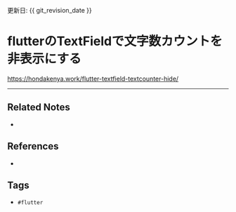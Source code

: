 更新日: {{ git_revision_date }}

# flutterのTextFieldで文字数カウントを非表示にする
https://hondakenya.work/flutter-textfield-textcounter-hide/

---
## Related Notes
- 

## References
- 

## Tags
- `#flutter` 